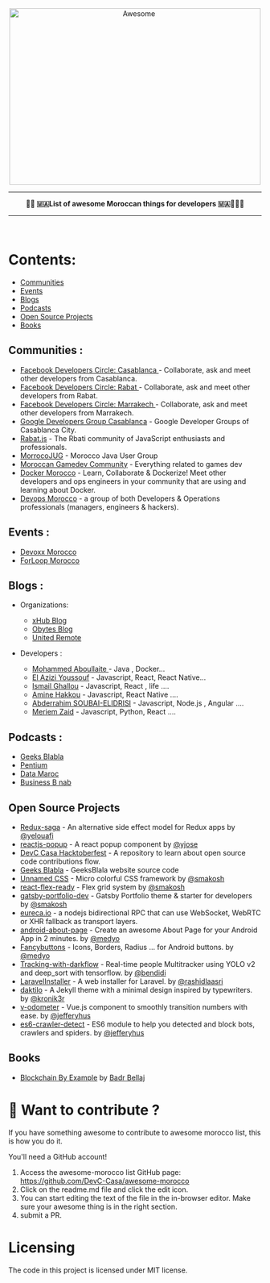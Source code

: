 <div align="center">
  <img width="500" height="350" src="logo.svg" alt="Awesome" />
  <hr />
  <p>
    <b> 👩‍💻 🇲🇦List of awesome  Moroccan things for developers  🇲🇦👨🏻‍💻 </b>
    <br />
  </p>
  <hr />
  <br />
</div>

# Contents:

- [Communities](#communities)
- [Events](#events)
- [Blogs](#blogs)
- [Podcasts](#podcasts)
- [Open Source Projects](#open-source-projects)
- [Books](#books)

## Communities :

- [Facebook Developers Circle: Casablanca ](https://www.facebook.com/groups/DevC.Casablanca/) - Collaborate, ask and meet other developers from Casablanca.
- [Facebook Developers Circle: Rabat ](https://web.facebook.com/groups/DevCRabat) - Collaborate, ask and meet other developers from Rabat.
- [Facebook Developers Circle: Marrakech ](https://web.facebook.com/groups/DevC.Marrakech) - Collaborate, ask and meet other developers from Marrakech.
- [Google Developers Group Casablanca](https://gdgcasablanca.com/) - Google Developer Groups of Casablanca City.
- [Rabat.js](https://twitter.com/RabatJS) - The Rbati community of JavaScript enthusiasts and professionals.
- [MorrocoJUG](https://www.facebook.com/groups/moroccojug/) -  Morocco Java User Group
- [Moroccan Gamedev Community](https://www.facebook.com/groups/670735856666271/) - Everything related to games dev
- [Docker Morocco](https://events.docker.com/casablanca/) - Learn, Collaborate & Dockerize! Meet other developers and ops engineers in your community that are using and learning about Docker.
- [Devops Morocco](https://www.meetup.com/devops-in-morocco/) - a group of both Developers & Operations professionals (managers, engineers & hackers).

## Events :

- [Devoxx Morocco](https://devoxx.ma/)
- [ForLoop Morocco](https://twitter.com/forloopmorocco)

## Blogs :

- Organizations:

  - [xHub Blog](https://xlog.x-hub.io/)
  - [Obytes Blog](https://obytes.com/blog)
  - [United Remote](https://dev.to/unitedremote)

- Developers :
  - [Mohammed Aboullaite ](https://aboullaite.me/) - Java , Docker...
  - [El Azizi Youssouf](https://elazizi.com/) - Javascript, React, React Native...
  - [Ismail Ghallou](https://smakosh.com/blog) - Javascript, React , life ....
  - [Amine Hakkou](https://www.hakkou.me/) - Javascript, React Native ....
  - [Abderrahim SOUBAI-ELIDRISI](https://www.soubai.me/) - Javascript, Node.js , Angular ....
  - [Meriem Zaid](https://imeriem.com/) - Javascript, Python, React ....

## Podcasts :

- [Geeks Blabla](https://geeksblabla.com/)
- [Pentium](https://pentium.live/)
- [Data Maroc](https://www.youtube.com/channel/UC0eQAfZTFIvWZ9dZ45RIGEw)
- [Business B nab](https://www.facebook.com/BiznessBNab/)

## Open Source Projects

- [Redux-saga](https://github.com/redux-saga/redux-saga) - An alternative side effect model for Redux apps by [@yelouafi](https://github.com/yelouafi)
- [reactjs-popup](https://github.com/yjose/reactjs-popup) - A react popup component by [@yjose](https://github.com/yjose)
- [DevC Casa Hacktoberfest](https://github.com/DevC-Casa/devc-casa-hacktoberfest) - A repository to learn about open source code contributions flow.
- [Geeks Blabla](https://github.com/DevC-Casa/geeksblabla.com) - GeeksBlala website source code
- [Unnamed CSS](https://github.com/smakosh/unnamed-css-framework) - Micro colorful CSS framework by [@smakosh](https://github.com/smakosh)
- [react-flex-ready](https://github.com/smakosh/react-flex-ready) - Flex grid system by [@smakosh](https://github.com/smakosh)
- [gatsby-portfolio-dev](https://github.com/smakosh/gatsby-portfolio-dev) - Gatsby Portfolio theme & starter for developers by [@smakosh](https://github.com/smakosh)
- [eureca.io](https://github.com/Ezelia/eureca.io) - a nodejs bidirectional RPC that can use WebSocket, WebRTC or XHR fallback as transport layers.
- [android-about-page](https://github.com/medyo/android-about-page) - Create an awesome About Page for your Android App in 2 minutes. by [@medyo](https://github.com/medyo)
- [Fancybuttons](https://github.com/medyo/Fancybuttons) - Icons, Borders, Radius ... for Android buttons. by [@medyo](https://github.com/medyo)
- [Tracking-with-darkflow](https://github.com/bendidi/Tracking-with-darkflow) - Real-time people Multitracker using YOLO v2 and deep_sort with tensorflow. by [@bendidi](https://github.com/bendidi)
- [LaravelInstaller](https://github.com/rashidlaasri/LaravelInstaller) - A web installer for Laravel. by [@rashidlaasri](https://github.com/rashidlaasri)
- [daktilo](https://github.com/kronik3r/daktilo) - A Jekyll theme with a minimal design inspired by typewriters. by [@kronik3r](https://github.com/kronik3r)
- [v-odometer](https://github.com/JefferyHus/v-odometer) - Vue.js component to smoothly transition numbers with ease. by [@jefferyhus](https://github.com/JefferyHus)
- [es6-crawler-detect](https://github.com/JefferyHus/es6-crawler-detect) - ES6 module to help you detected and block bots, crawlers and spiders. by [@jefferyhus](https://github.com/JefferyHus)

## Books

- [Blockchain By Example](https://www.amazon.com/Blockchain-Example-Decentralized-applications-Hyperledger-ebook/dp/B0787CGRHW) by [Badr Bellaj](https://twitter.com/BadrBellaj)

# 🧐 Want to contribute ?

If you have something awesome to contribute to awesome morocco list, this is how you do it.

You'll need a GitHub account!

1. Access the awesome-morocco list GitHub page: https://github.com/DevC-Casa/awesome-morocco
2. Click on the readme.md file and click the edit icon.
3. You can start editing the text of the file in the in-browser editor. Make sure your awesome thing is in the right section.
4. submit a PR.

# Licensing

The code in this project is licensed under MIT license.
